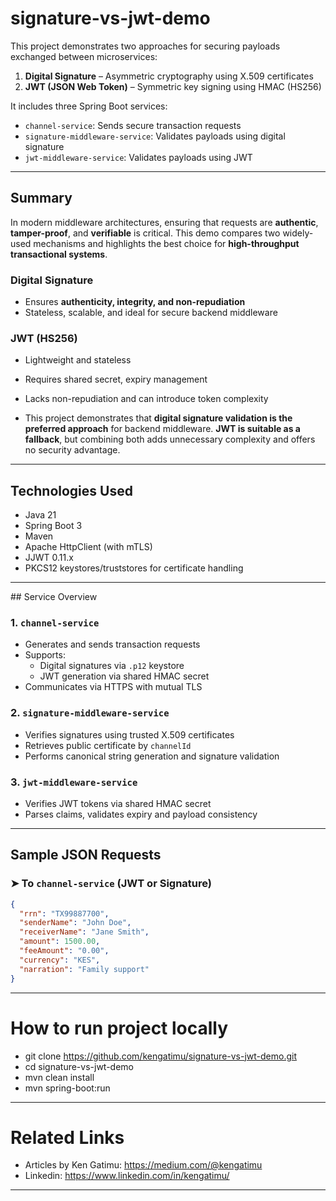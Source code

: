 # signature-vs-jwt-demo

This project demonstrates two approaches for securing payloads exchanged between microservices:

1. **Digital Signature** – Asymmetric cryptography using X.509 certificates
2. **JWT (JSON Web Token)** – Symmetric key signing using HMAC (HS256)

It includes three Spring Boot services:

- `channel-service`: Sends secure transaction requests
- `signature-middleware-service`: Validates payloads using digital signature
- `jwt-middleware-service`: Validates payloads using JWT

---

## Summary

In modern middleware architectures, ensuring that requests are **authentic**, **tamper-proof**, and **verifiable** is critical. This demo compares two widely-used mechanisms and highlights the best choice for **high-throughput transactional systems**.

### Digital Signature
- Ensures **authenticity, integrity, and non-repudiation**
- Stateless, scalable, and ideal for secure backend middleware

### JWT (HS256)
- Lightweight and stateless
- Requires shared secret, expiry management
- Lacks non-repudiation and can introduce token complexity
 
- This project demonstrates that **digital signature validation is the preferred approach** for backend middleware. **JWT is suitable as a fallback**, but combining both adds unnecessary complexity and offers no security advantage.

---

## Technologies Used

- Java 21
- Spring Boot 3
- Maven
- Apache HttpClient (with mTLS)
- JJWT 0.11.x
- PKCS12 keystores/truststores for certificate handling

---

##️ Service Overview

### 1. `channel-service`
- Generates and sends transaction requests
- Supports:
  - Digital signatures via `.p12` keystore
  - JWT generation via shared HMAC secret
- Communicates via HTTPS with mutual TLS

### 2. `signature-middleware-service`
- Verifies signatures using trusted X.509 certificates
- Retrieves public certificate by `channelId`
- Performs canonical string generation and signature validation

### 3. `jwt-middleware-service`
- Verifies JWT tokens via shared HMAC secret
- Parses claims, validates expiry and payload consistency

---

## Sample JSON Requests

### ➤ To `channel-service` (JWT or Signature)

```json
{
  "rrn": "TX99887700",
  "senderName": "John Doe",
  "receiverName": "Jane Smith",
  "amount": 1500.00,
  "feeAmount": "0.00",
  "currency": "KES",
  "narration": "Family support"
}

```
---
# How to run project locally
- git clone https://github.com/kengatimu/signature-vs-jwt-demo.git
- cd signature-vs-jwt-demo
- mvn clean install
- mvn spring-boot:run

---

# Related Links
- Articles by Ken Gatimu: https://medium.com/@kengatimu
- Linkedin: https://www.linkedin.com/in/kengatimu/

---
